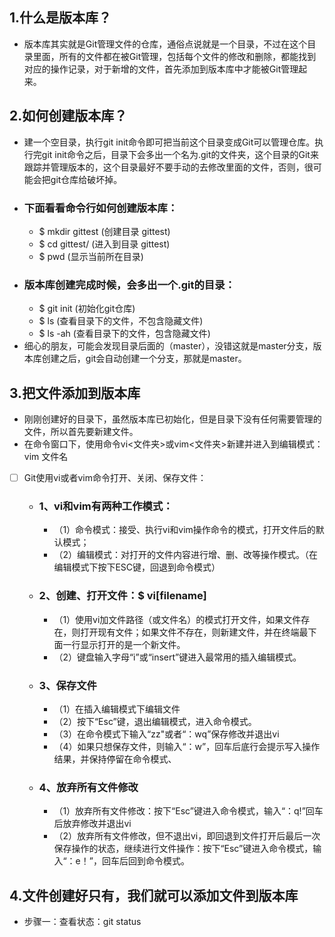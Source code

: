 ## 1.什么是版本库？

  -  版本库其实就是Git管理文件的仓库，通俗点说就是一个目录，不过在这个目录里面，所有的文件都在被Git管理，包括每个文件的修改和删除，都能找到对应的操作记录，对于新增的文件，首先添加到版本库中才能被Git管理起来。

## 2.如何创建版本库？
  -  建一个空目录，执行git init命令即可把当前这个目录变成Git可以管理仓库。执行完git init命令之后，目录下会多出一个名为.git的文件夹，这个目录的Git来跟踪并管理版本的，这个目录最好不要手动的去修改里面的文件，否则，很可能会把git仓库给破坏掉。
  - ### 下面看看命令行如何创建版本库：
     - $ mkdir gittest   (创建目录 gittest)
     - $ cd gittest/     (进入到目录 gittest)
     - $ pwd             (显示当前所在目录) 
  - ### 版本库创建完成时候，会多出一个.git的目录：
     - $ git init        (初始化git仓库)
     - $ ls              (查看目录下的文件，不包含隐藏文件)
     - $ ls -ah          (查看目录下的文件，包含隐藏文件)
  - 细心的朋友，可能会发现目录后面的（master），没错这就是master分支，版本库创建之后，git会自动创建一个分支，那就是master。 

## 3.把文件添加到版本库
  - 刚刚创建好的目录下，虽然版本库已初始化，但是目录下没有任何需要管理的文件，所以首先要新建文件。
  - 在命令窗口下，使用命令vi<文件夹>或vim<文件夹>新建并进入到编辑模式：vim 文件名
  - [ ] Git使用vi或者vim命令打开、关闭、保存文件：
    - ### 1、vi和vim有两种工作模式：
      - （1）命令模式：接受、执行vi和vim操作命令的模式，打开文件后的默认模式；
      - （2）编辑模式：对打开的文件内容进行增、删、改等操作模式。（在编辑模式下按下ESC键，回退到命令模式）
    - ### 2、创建、打开文件：$ vi[filename]
      - （1）使用vi加文件路径（或文件名）的模式打开文件，如果文件存在，则打开现有文件；如果文件不存在，则新建文件，并在终端最下面一行显示打开的是一个新文件。
      - （2）键盘输入字母“i”或“insert”键进入最常用的插入编辑模式。
    - ### 3、保存文件
      - （1）在插入编辑模式下编辑文件
      - （2）按下“Esc”键，退出编辑模式，进入命令模式。
      - （3）在命令模式下输入“zz"或者“：wq”保存修改并退出vi
      - （4）如果只想保存文件，则输入“：w”，回车后底行会提示写入操作结果，并保持停留在命令模式、
    - ### 4、放弃所有文件修改
      - （1）放弃所有文件修改：按下“Esc”键进入命令模式，输入“：q!”回车后放弃修改并退出vi
      - （2）放弃所有文件修改，但不退出vi，即回退到文件打开后最后一次保存操作的状态，继续进行文件操作：按下“Esc”键进入命令模式，输入“：e！”，回车后回到命令模式。
  
## 4.文件创建好只有，我们就可以添加文件到版本库
  - 步骤一：查看状态：git status
  
